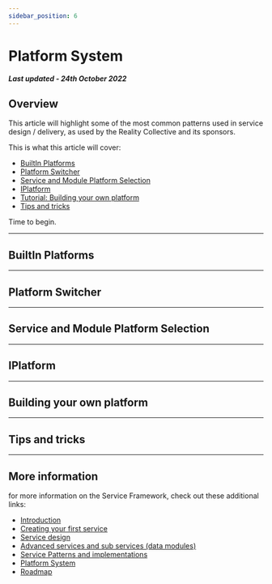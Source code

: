 ```yaml
---
sidebar_position: 6
---
```


# Platform System

***Last updated - 24th October 2022***

## Overview

This article will highlight some of the most common patterns used in service design / delivery, as used by the Reality Collective and its sponsors.


This is what this article will cover:

* [BuiltIn Platforms](#builtin-platforms)
* [Platform Switcher](#platform-switcher)
* [Service and Module Platform Selection](#service-and-module-platform-selection)
* [IPlatform](#IPlatform)
* [Tutorial: Building your own platform](#building-your-own-platform)
* [Tips and tricks](#tips-and-tricks)

Time to begin.

---

## BuiltIn Platforms

---

## Platform Switcher

---

## Service and Module Platform Selection

---

## IPlatform

---

## Building your own platform

---

## Tips and tricks

---

## More information

for more information on the Service Framework, check out these additional links:

* [Introduction](./01_introduction.md)
* [Creating your first service](./02_getting_started.md)
* [Service design](./03_service_design.md)
* [Advanced services and sub services (data modules)](./04_advanced_services.md)
* [Service Patterns and implementations](./05_service_patterns.md)
* [Platform System](./06_platform_system.md)
* [Roadmap](./07_roadmap.md)
